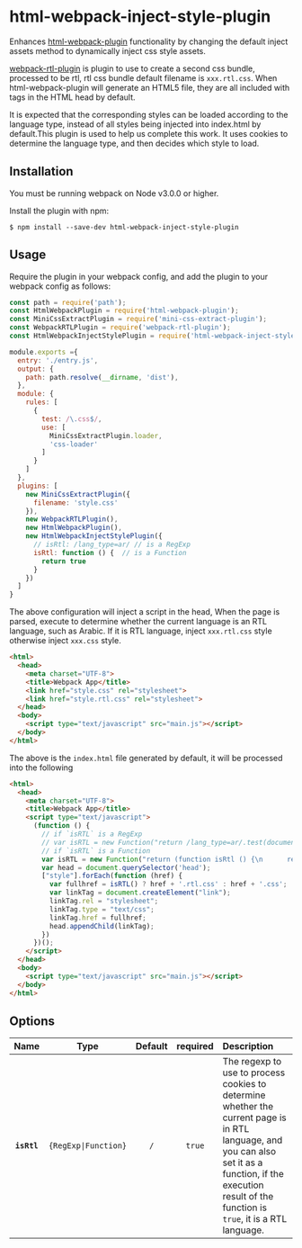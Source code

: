 # html-webpack-inject-style-plugin

Enhances [html-webpack-plugin](https://github.com/ampedandwired/html-webpack-plugin)
functionality by changing the default inject assets method to dynamically inject css style assets.

[webpack-rtl-plugin](https://github.com/romainberger/webpack-rtl-plugin) is plugin to use to create a second css bundle, processed to be rtl, rtl css bundle default filename is `xxx.rtl.css`. When html-webpack-plugin will generate an HTML5 file, they are all included with <link> tags in the HTML head by default.

It is expected that the corresponding styles can be loaded according to the language type, instead of all styles being injected into index.html by default.This plugin is used to help us complete this work. It uses cookies to determine the language type, and then decides which style to load.

Installation
------------
You must be running webpack on Node v3.0.0 or higher.

Install the plugin with npm:
```shell
$ npm install --save-dev html-webpack-inject-style-plugin
```


Usage
-----------
Require the plugin in your webpack config, and add the plugin to your webpack config as follows:

```javascript
const path = require('path');
const HtmlWebpackPlugin = require('html-webpack-plugin');
const MiniCssExtractPlugin = require('mini-css-extract-plugin');
const WebpackRTLPlugin = require('webpack-rtl-plugin');
const HtmlWebpackInjectStylePlugin = require('html-webpack-inject-style-plugin');

module.exports ={
  entry: './entry.js',
  output: {
    path: path.resolve(__dirname, 'dist'),
  },
  module: {
    rules: [
      {
        test: /\.css$/,
        use: [
          MiniCssExtractPlugin.loader,
          'css-loader'
        ]
      }
    ]
  },
  plugins: [
    new MiniCssExtractPlugin({
      filename: 'style.css'
    }),
    new WebpackRTLPlugin(),
    new HtmlWebpackPlugin(),
    new HtmlWebpackInjectStylePlugin({
      // isRtl: /lang_type=ar/ // is a RegExp
      isRtl: function () {  // is a Function
        return true
      }
    })
  ]
}
```

The above configuration will inject a script in the head, When the page is parsed, execute to determine whether the current language is an RTL language, such as Arabic. If it is RTL language, inject `xxx.rtl.css` style otherwise inject `xxx.css` style.

```html
<html>
  <head>
    <meta charset="UTF-8">
    <title>Webpack App</title>
    <link href="style.css" rel="stylesheet">
    <link href="style.rtl.css" rel="stylesheet">
  </head>
  <body>
    <script type="text/javascript" src="main.js"></script>
  </body>
</html>
```

The above is the `index.html` file generated by default, it will be processed into the following

```html
<html>
  <head>
    <meta charset="UTF-8">
    <title>Webpack App</title>
    <script type="text/javascript">
      (function () {
        // if `isRTL` is a RegExp
        // var isRTL = new Function("return /lang_type=ar/.test(document.cookie)");
        // if `isRTL` is a Function
        var isRTL = new Function("return (function isRtl () {\n      return true;\n    })(window)");
        var head = document.querySelector('head');
        ["style"].forEach(function (href) {
          var fullhref = isRTL() ? href + '.rtl.css' : href + '.css';
          var linkTag = document.createElement("link");
          linkTag.rel = "stylesheet";
          linkTag.type = "text/css";
          linkTag.href = fullhref;
          head.appendChild(linkTag);
        })
      })();
    </script>
  </head>
  <body>
    <script type="text/javascript" src="main.js"></script>
  </body>
</html>
```

Options
----------
|Name|Type|Default|required|Description|
|:--:|:--:|:-----:|:----:|:----------|
|**`isRtl`**|`{RegExp\|Function}`|`/`| `true` |The regexp to use to process cookies to determine whether the current page is in RTL language, and you can also set it as a function, if the execution result of the function is `true`, it is a RTL language.|

